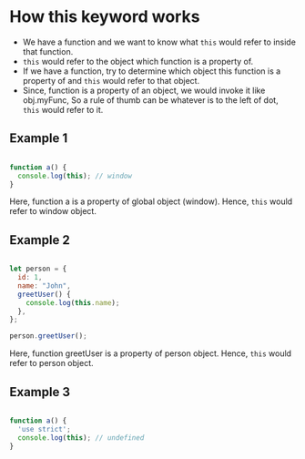 # How this keyword works

- We have a function and we want to know what `this` would refer to inside that function.
- `this` would refer to the object which function is a property of.
- If we have a function, try to determine which object this function is a property of and `this` would refer to that object.
- Since, function is a property of an object, we would invoke it like obj.myFunc, So a rule of thumb can be whatever is to the left of dot, `this` would refer to it.


## Example 1

``` javascript

function a() {
  console.log(this); // window
}

```

Here, function a is a property of global object (window). Hence, `this` would refer to window object.

## Example 2

``` javascript

let person = {
  id: 1,
  name: "John",
  greetUser() {
    console.log(this.name);
  },
};

person.greetUser();

```

Here, function greetUser is a property of person object. Hence, `this` would refer to person object.

## Example 3

``` javascript

function a() {
  'use strict';
  console.log(this); // undefined
}

```
